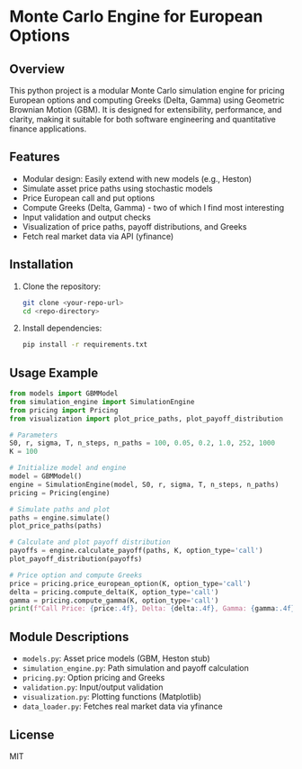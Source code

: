 # Monte Carlo Engine for European Options

## Overview
This python project is a modular Monte Carlo simulation engine for pricing European options and computing Greeks (Delta, Gamma) using Geometric Brownian Motion (GBM). It is designed for extensibility, performance, and clarity, making it suitable for both software engineering and quantitative finance applications.

## Features
- Modular design: Easily extend with new models (e.g., Heston)
- Simulate asset price paths using stochastic models
- Price European call and put options
- Compute Greeks (Delta, Gamma) - two of which I find most interesting 
- Input validation and output checks
- Visualization of price paths, payoff distributions, and Greeks
- Fetch real market data via API (yfinance)

## Installation
1. Clone the repository:
   ```bash
   git clone <your-repo-url>
   cd <repo-directory>
   ```
2. Install dependencies:
   ```bash
   pip install -r requirements.txt
   ```

## Usage Example
```python
from models import GBMModel
from simulation_engine import SimulationEngine
from pricing import Pricing
from visualization import plot_price_paths, plot_payoff_distribution

# Parameters
S0, r, sigma, T, n_steps, n_paths = 100, 0.05, 0.2, 1.0, 252, 1000
K = 100

# Initialize model and engine
model = GBMModel()
engine = SimulationEngine(model, S0, r, sigma, T, n_steps, n_paths)
pricing = Pricing(engine)

# Simulate paths and plot
paths = engine.simulate()
plot_price_paths(paths)

# Calculate and plot payoff distribution
payoffs = engine.calculate_payoff(paths, K, option_type='call')
plot_payoff_distribution(payoffs)

# Price option and compute Greeks
price = pricing.price_european_option(K, option_type='call')
delta = pricing.compute_delta(K, option_type='call')
gamma = pricing.compute_gamma(K, option_type='call')
print(f"Call Price: {price:.4f}, Delta: {delta:.4f}, Gamma: {gamma:.4f}")
```

## Module Descriptions
- `models.py`: Asset price models (GBM, Heston stub)
- `simulation_engine.py`: Path simulation and payoff calculation
- `pricing.py`: Option pricing and Greeks
- `validation.py`: Input/output validation
- `visualization.py`: Plotting functions (Matplotlib)
- `data_loader.py`: Fetches real market data via yfinance

## License
MIT 
